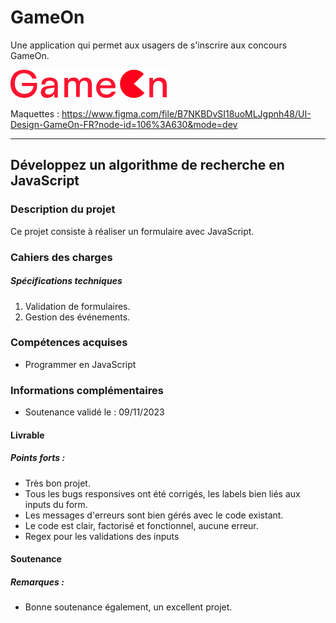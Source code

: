 # GameOn

Une application qui permet aux usagers de s'inscrire aux concours GameOn.

![Image](images/logo.png)

Maquettes : https://www.figma.com/file/B7NKBDvSI18uoMLJgpnh48/UI-Design-GameOn-FR?node-id=106%3A630&mode=dev

------------

## Développez un algorithme de recherche en JavaScript

### Description du projet
Ce projet consiste à réaliser un formulaire avec JavaScript. 

### Cahiers des charges
##### Spécifications techniques
1. Validation de formulaires.
2. Gestion des événements.

### Compétences acquises
- Programmer en JavaScript

### Informations complémentaires
- Soutenance validé le : 09/11/2023

#### Livrable
##### Points forts :
- Très bon projet.
- Tous les bugs responsives ont été corrigés, les labels bien liés aux inputs du form.
- Les messages d'erreurs sont bien gérés avec le code existant.
- Le code est clair, factorisé et fonctionnel, aucune erreur.
- Regex pour les validations des inputs

#### Soutenance
##### Remarques :

- Bonne soutenance également, un excellent projet.